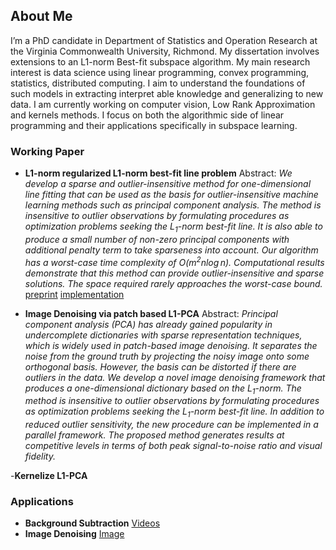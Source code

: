 ## About Me
I’m a PhD candidate in Department of Statistics and Operation Research at the Virginia Commonwealth University, Richmond. My dissertation involves extensions to an L1-norm Best-fit subspace algorithm. My main research interest is data science using linear programming, convex programming, statistics, distributed computing. I aim to understand the foundations of such models in extracting interpret able knowledge and generalizing to new data. I am currently working on computer vision, Low Rank Approximation and kernels methods. I focus on both the algorithmic side of linear programming and their applications specifically in subspace learning.


### Working Paper
- **L1-norm regularized L1-norm best-fit line problem**
Abstract: _We develop a sparse and outlier-insensitive method for one-dimensional line fitting that can be used as the basis for outlier-insensitive machine learning methods such as principal component analysis. The method is insensitive to outlier observations by formulating procedures as optimization problems seeking the $L_1$-norm best-fit line. It is also able to produce a small number of non-zero principal components with additional penalty term to take sparseness into account. Our algorithm has a worst-case time complexity of $O{(m^2n \log n)}$. Computational results demonstrate that this method can provide outlier-insensitive and sparse solutions.  The space required rarely approaches the worst-case bound._
[preprint](http://arxiv.org/abs/2010.04684)
[implementation](https://databricks-prod-cloudfront.cloud.databricks.com/public/4027ec902e239c93eaaa8714f173bcfc/4679949003393866/4025548153429129/6940536498691485/latest.html)

- **Image Denoising via patch based L1-PCA**
Abstract: _Principal component analysis (PCA) has already gained popularity in undercomplete dictionaries with sparse representation techniques, which is widely used in patch-based image denoising. It separates the noise from the ground truth by projecting the noisy image onto some orthogonal basis. However, the basis can be distorted if there are outliers in the data. We develop a novel image denoising framework that produces a one-dimensional dictionary based on the $L_1$-norm. The method is insensitive to outlier observations by formulating procedures as optimization problems seeking the $L_1$-norm best-fit line. In addition to reduced outlier sensitivity, the new procedure can be implemented in a parallel framework. The proposed method generates results at competitive levels in terms of both peak signal-to-noise ratio and visual fidelity._

-**Kernelize L1-PCA**

### Applications

- **Background Subtraction** [Videos](https://youtu.be/XhPIsBBgwrM)
- **Image Denoising** [Image](/image/Denoise.jpg)

```

 
